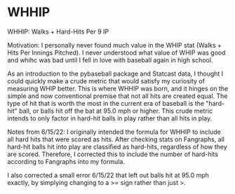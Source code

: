 # WHHIP
WHHIP: Walks + Hard-Hits Per 9 IP

Motivation: I personally never found much value in the WHIP stat (Walks + Hits Per Innings Pitched). 
I never understood what value of WHIP was good and whihc was bad until I fell in love with baseball again in high school.

As an introduction to the pybaseball package and Statcast data, I thought I could quickly make a crude metric that would satisfy my curiosity of 
measuring WHIP better. This is where WHHIP was born, and it hinges on the simple and now conventional premise that not all hits are created equal.
The type of hit that is worth the most in the current era of baseball is the "hard-hit" ball, or balls hit off the bat at 95.0 mph or higher. 
This crude metric intends to only factor in hard-hit balls in play rather than all hits in play.

Notes from 6/15/22: I originally intended the formula for WHHIP to include all hard hits that were scored as hits. 
After checking stats on Fangraphs, all hard-hit balls hit into play are classified as hard-hits, regardless of how they are scored.
Therefore, I corrected this to include the number of hard-hits according to Fangraphs into my formula.

I also corrected a small error 6/15/22 that left out balls hit at 95.0 mph exactly, by simplying changing to a >= sign rather than just >.
